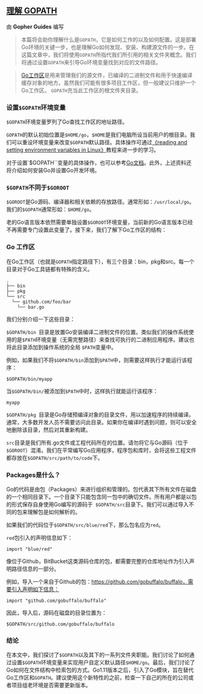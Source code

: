## [理解 GOPATH](https://www.digitalocean.com/community/tutorials/understanding-the-gopath)

由 **Gopher Guides** 编写


>本篇将会助你理解什么是`GOPATH`，它是如何工作的以及如何配置。这是部署Go环境的关键一步，也是理解Go如何发现、安装、构建源文件的一步。在这篇文章中，我们将使用`GOPATH`所指代我们所引用的相关文件夹概念。我们将通过设置`GOPATH`来引导Go环境变量找到对应的文件路径。

>[Go工作区](https://golang.org/doc/code.html#Workspaces)是用来管理我们的源文件，已编译的二进制文件和用于快速编译缓存对象的地方。虽然我们可能有很多项目工作区，但一般建议只维护一个Go工作区。 `GOPATH`充当此工作区的根文件夹目录。

### 设置`$GOPATH`环境变量

`$GOPATH`环境变量罗列了Go查找工作区的地址路径。

`GOPATH`的默认初始位置是`$HOME/go`，`$HOME`是我们电脑所设当前用户的根目录。我们可以重设环境变量来改变`$GOPATH`默认路径。具体操作可通过[《reading and setting environment variables in Linux》](https://www.digitalocean.com/community/tutorials/how-to-read-and-set-environmental-and-shell-variables-on-a-linux-vps)教程来进一步的学习。

对于设置`$GOPATH``变量的具体操作，也可以参考[Go文档](https://golang.org/doc/code.html#Workspaces)。此外，上述资料还将介绍如何安装Go并设置Go开发环境。


### `$GOPATH`不同于`$GOROOT`

`$GOROOT`是Go源码、编译器和相关依赖的存放路径。通常形如：`/usr/local/go`。我们的`$GOPATH`通常形如：`$HOME/go`。

老的Go语言版本依然需要单独设置`$GOROOT`环境变量，当前新的Go语言版本已经不再需要专门设置此变量了。接下来，我们了解下Go工作区的结构：

### Go 工作区

在Go工作区（也就是`GOPATH`指定路径下），有三个目录：bin，pkg和src。每一个目录对于Go工具链都有特殊的含义。

```
.
├── bin
├── pkg
└── src
  └── github.com/foo/bar
    └── bar.go

```

我们分别介绍一下这些目录：

`$GOPATH/bin `目录是放置Go安装编译二进制文件的位置。类似我们的操作系统使用的是`$PATH`环境变量（无需完整路径）来查找可执行的二进制应用程序。建议也将此目录添加到操作系统的全局
`$PATH`变量中。

例如，如果我们不将`$GOPATH/bin`添加到`$PATH`中，则需要这样执行才能运行该程序：

```shell
$GOPATH/bin/myapp
```

当`$GOPATH/bin/`被添加到`$PATH`中时，这样执行就能运行该程序：

```shell
myapp
```

`$GOPATH/pkg `目录是Go存储预编译对象的目录文件，用以加速程序的持续编译。通常，大多数开发人员不需要访问此目录。如果你在编译时遇到问题，则可以安全地删除该目录，然后对其重新构建。

`src`目录是我们所有.go文件或工程代码所在的位置。请勿将它与Go源码（位于`$GOROOT`）混淆。我们在平常编写Go应用程序，程序包和库时，会将这些工程文件都存放在`$GOPATH/src/path/to/code`下。


### Packages是什么？

Go的代码是由包（Packages）来进行组织和管理的。包代表其下所有文件在磁盘的一个相同目录下。一个目录下只能包含同一包中的确切文件。所有用户都是以包的形式保存自身使用Go编写的源码于` $GOPATH/src`目录下。我们可以通过导入不同的包来理解包是如何解析的。

如果我们的代码位于`$GOPATH/src/blue/red`下，那么包名应为`red`。

`red`包引入的声明信息如下：

```
import "blue/red"
```

像位于Github，BitBucket这类源码仓库的包，都需要完整的仓库地址作为引入声明路径信息的一部分。

例如，导入一个来自于Github的包：https://github.com/gobuffalo/buffalo，需要引入声明如下信息：

```
import "github.com/gobuffalo/buffalo"
```

因此，导入后，源码在磁盘的目录位置为：

```
$GOPATH/src/github.com/gobuffalo/buffalo
```
### 结论

在本文中，我们探讨了`$GOPATH`以及其下的一系列文件夹职能。我们讨论了如何通过设置`$GOPATH`环境变量来实现用户自定义默认路径`$HOME/go`。最后，我们讨论了Go如何在文件结构中检索包的方式。Go1.11版本之后，引入了Go模块，旨在替代Go工作区和`GOPATH`。建议使用这个新特性的之前，检查一下自己的所在的公司或者项目组老环境是否需要更新版本。



